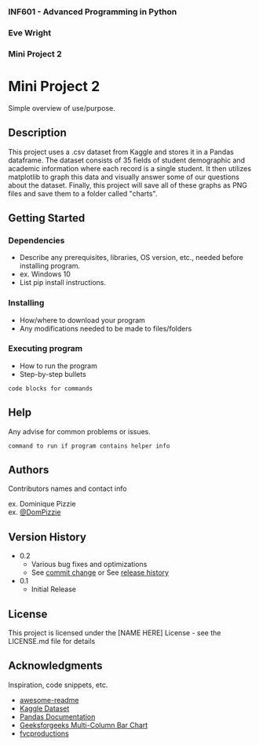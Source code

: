 ### INF601 - Advanced Programming in Python
### Eve Wright
### Mini Project 2


# Mini Project 2

Simple overview of use/purpose.

## Description

This project uses a .csv dataset from Kaggle and stores it in a Pandas dataframe. The dataset consists of
35 fields of student demographic and academic information where each record is a single student.
It then utilizes matplotlib to graph this data and visually answer some of our questions about the dataset. Finally,
this project will save all of these graphs as PNG files and save them to a folder called "charts".

## Getting Started

### Dependencies

* Describe any prerequisites, libraries, OS version, etc., needed before installing program.
* ex. Windows 10
* List pip install instructions.

### Installing

* How/where to download your program
* Any modifications needed to be made to files/folders

### Executing program

* How to run the program
* Step-by-step bullets
```
code blocks for commands
```

## Help

Any advise for common problems or issues.
```
command to run if program contains helper info
```

## Authors

Contributors names and contact info

ex. Dominique Pizzie  
ex. [@DomPizzie](https://twitter.com/dompizzie)

## Version History

* 0.2
    * Various bug fixes and optimizations
    * See [commit change]() or See [release history]()
* 0.1
    * Initial Release

## License

This project is licensed under the [NAME HERE] License - see the LICENSE.md file for details

## Acknowledgments

Inspiration, code snippets, etc.
* [awesome-readme](https://github.com/matiassingers/awesome-readme)
* [Kaggle Dataset](https://www.kaggle.com/datasets/thedevastator/higher-education-predictors-of-student-retention?resource=download)
* [Pandas Documentation](https://pandas.pydata.org/pandas-docs/stable/getting_started/intro_tutorials/04_plotting.html)
* [Geeksforgeeks Multi-Column Bar Chart](https://www.geeksforgeeks.org/plot-multiple-columns-of-pandas-dataframe-on-bar-chart-with-matplotlib/)
* [fvcproductions](https://gist.github.com/fvcproductions/1bfc2d4aecb01a834b46)